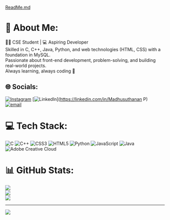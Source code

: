 [ReadMe.md](https://github.com/user-attachments/files/21595985/ReadMe.md)
# 💫 About Me:
👨‍💻 CSE Student | 💻 Aspiring Developer<br>Skilled in C, C++, Java, Python, and web technologies (HTML, CSS) with a foundation in MySQL.<br>Passionate about front-end development, problem-solving, and building real-world projects.<br>Always learning, always coding 🚀


## 🌐 Socials:
[![Instagram](https://img.shields.io/badge/Instagram-%23E4405F.svg?logo=Instagram&logoColor=white)](https://instagram.com/@madhu__2007_) [![LinkedIn](https://img.shields.io/badge/LinkedIn-%230077B5.svg?logo=linkedin&logoColor=white)](https://linkedin.com/in/Madhusuthanan P) [![email](https://img.shields.io/badge/Email-D14836?logo=gmail&logoColor=white)](mailto:pmadhusuthanan2007@gamil.com) 

# 💻 Tech Stack:
![C](https://img.shields.io/badge/c-%2300599C.svg?style=for-the-badge&logo=c&logoColor=white) ![C++](https://img.shields.io/badge/c++-%2300599C.svg?style=for-the-badge&logo=c%2B%2B&logoColor=white) ![CSS3](https://img.shields.io/badge/css3-%231572B6.svg?style=for-the-badge&logo=css3&logoColor=white) ![HTML5](https://img.shields.io/badge/html5-%23E34F26.svg?style=for-the-badge&logo=html5&logoColor=white) ![Python](https://img.shields.io/badge/python-3670A0?style=for-the-badge&logo=python&logoColor=ffdd54) ![JavaScript](https://img.shields.io/badge/javascript-%23323330.svg?style=for-the-badge&logo=javascript&logoColor=%23F7DF1E) ![Java](https://img.shields.io/badge/java-%23ED8B00.svg?style=for-the-badge&logo=openjdk&logoColor=white) ![Adobe Creative Cloud](https://img.shields.io/badge/Adobe%20Creative%20Cloud-DA1F26.svg?style=for-the-badge&logo=Adobe%20Creative%20Cloud&logoColor=white)
# 📊 GitHub Stats:
![](https://github-readme-stats.vercel.app/api?username=pmadhusuthanan-lang&theme=dark&hide_border=false&include_all_commits=false&count_private=false)<br/>
![](https://nirzak-streak-stats.vercel.app/?user=pmadhusuthanan-lang&theme=dark&hide_border=false)<br/>
![](https://github-readme-stats.vercel.app/api/top-langs/?username=pmadhusuthanan-lang&theme=dark&hide_border=false&include_all_commits=false&count_private=false&layout=compact)

---
[![](https://visitcount.itsvg.in/api?id=pmadhusuthanan-lang&icon=0&color=0)](https://visitcount.itsvg.in)

<!-- Proudly created with GPRM ( https://gprm.itsvg.in ) -->
